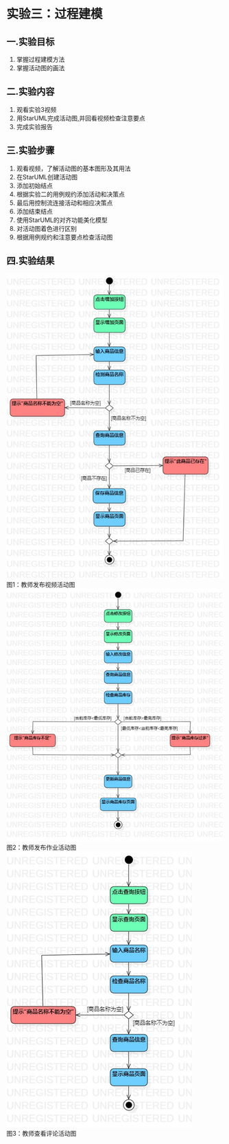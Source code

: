 # 实验三：过程建模

## 一.实验目标

1. 掌握过程建模方法
2. 掌握活动图的画法

## 二.实验内容

1. 观看实验3视频
2. 用StarUML完成活动图,并回看视频检查注意要点
3. 完成实验报告

## 三.实验步骤

1. 观看视频，了解活动图的基本图形及其用法
2. 在StarUML创建活动图
3. 添加初始结点
4. 根据实验二的用例规约添加活动和决策点
5. 最后用控制流连接活动和相应决策点
6. 添加结束结点
7. 使用StarUML的对齐功能美化模型
8. 对活动图着色进行区别
9. 根据用例规约和注意要点检查活动图

## 四.实验结果
![增加商品活动图](./Lab3_ActivityDiagram1.jpg)  
图1：教师发布视频活动图  
![修改库存活动图](./Lab3_ActivityDiagram2.jpg)   
图2：教师发布作业活动图  
![查询库存活动图](./Lab3_ActivityDiagram3.jpg)   
图3：教师查看评论活动图  
